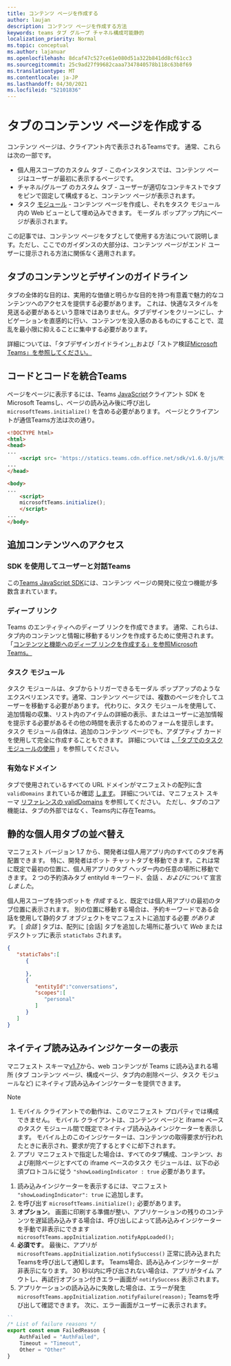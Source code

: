 ```yaml
---
title: コンテンツ ページを作成する
author: laujan
description: コンテンツ ページを作成する方法
keywords: teams タブ グループ チャネル構成可能静的
localization_priority: Normal
ms.topic: conceptual
ms.author: lajanuar
ms.openlocfilehash: 8dcaf47c527ce61e080d51a322b841dd8cf61cc3
ms.sourcegitcommit: 25c9ad27f99682caaa7347840578b118c63b8f69
ms.translationtype: MT
ms.contentlocale: ja-JP
ms.lasthandoff: 04/30/2021
ms.locfileid: "52101836"
---
```

# <a name="create-a-content-page-for-your-tab"></a>タブのコンテンツ ページを作成する

コンテンツ ページは、クライアント内で表示されるTeamsです。 通常、これらは次の一部です。

* 個人用スコープのカスタム タブ - このインスタンスでは、コンテンツ ページはユーザーが最初に表示するページです。
* チャネル/グループ のカスタム タブ - ユーザーが適切なコンテキストでタブをピンで固定して構成すると、コンテンツ ページが表示されます。
* タスク [モジュール](~/task-modules-and-cards/what-are-task-modules.md) - コンテンツ ページを作成し、それをタスク モジュール内の Web ビューとして埋め込みできます。 モーダル ポップアップ内にページが表示されます。

この記事では、コンテンツ ページをタブとして使用する方法について説明します。ただし、ここでのガイダンスの大部分は、コンテンツ ページがエンド ユーザーに提示される方法に関係なく適用されます。

## <a name="tab-content-and-design-guidelines"></a>タブのコンテンツとデザインのガイドライン

タブの全体的な目的は、実用的な価値と明らかな目的を持つ有意義で魅力的なコンテンツへのアクセスを提供する必要があります。 これは、快適なスタイルを見送る必要があるという意味ではありません。タブデザインをクリーンにし、ナビゲーションを直感的に行い、コンテンツを没入感のあるものにすることで、混乱を最小限に抑えることに集中する必要があります。

詳細については、「タブデザインガイドライン[」](~/tabs/design/tabs.md)および「ストア検証[Microsoft Teams」を参照してください。](~/concepts/deploy-and-publish/appsource/prepare/teams-store-validation-guidelines.md)

## <a name="integrate-your-code-with-teams"></a>コードとコードを統合Teams

ページをページに表示するには、Teams [JavaScript](/javascript/api/overview/msteams-client?view=msteams-client-js-latest&preserve-view=true)クライアント SDK をMicrosoft Teamsし、ページの読み込み後に呼び出し `microsoftTeams.initialize()` を含める必要があります。 ページとクライアントが通信Teams方法は次の通り。

```html
<!DOCTYPE html>
<html>
<head>
...
    <script src= 'https://statics.teams.cdn.office.net/sdk/v1.6.0/js/MicrosoftTeams.min.js'></script>
...
</head>

<body>
...
    <script>
    microsoftTeams.initialize();
    </script>
...
</body>
```

## <a name="accessing-additional-content"></a>追加コンテンツへのアクセス

### <a name="using-the-sdk-to-interact-with-teams"></a>SDK を使用してユーザーと対話Teams

この[Teams JavaScript SDK](~/tabs/how-to/using-teams-client-sdk.md)には、コンテンツ ページの開発に役立つ機能が多数含まれています。

### <a name="deep-links"></a>ディープ リンク

Teams のエンティティへのディープ リンクを作成できます。 通常、これらは、タブ内のコンテンツと情報に移動するリンクを作成するために使用されます。「[コンテンツと機能へのディープ リンクを作成する」を参照Microsoft Teams。](~/concepts/build-and-test/deep-links.md)

### <a name="task-modules"></a>タスク モジュール

タスク モジュールは、タブからトリガーできるモーダル ポップアップのようなエクスペリエンスです。通常、コンテンツ ページでは、複数のページを介してユーザーを移動する必要があります。 代わりに、タスク モジュールを使用して、追加情報の収集、リスト内のアイテムの詳細の表示、またはユーザーに追加情報を提示する必要があるその他の時間を表示するためのフォームを提示します。 タスク モジュール自体は、追加のコンテンツ ページでも、アダプティブ カードを使用して完全に作成することもできます。 詳細については [、「タブでのタスク モジュールの使用](~/task-modules-and-cards/task-modules/task-modules-tabs.md) 」を参照してください。

### <a name="valid-domains"></a>有効なドメイン

タブで使用されているすべての URL ドメインがマニフェストの配列に含 `validDomains` まれているか確認 [します](~/concepts/build-and-test/apps-package.md)。 詳細については、マニフェスト スキーマ [リファレンスの validDomains](~/resources/schema/manifest-schema.md#validdomains) を参照してください。 ただし、タブのコア機能は、タブの外部ではなく、Teams内に存在Teams。

## <a name="reorder-static-personal-tabs"></a>静的な個人用タブの並べ替え

マニフェスト バージョン 1.7 から、開発者は個人用アプリ内のすべてのタブを再配置できます。 特に、開発者はボット チャットタブを移動できます。これは常に既定で最初の位置に、個人用アプリのタブ ヘッダー内の任意の場所に移動できます。 2 つの予約済みタブ entityId キーワード、会話 *、およびについて* 宣言 *しました*。

個人用スコープを持つボットを *作成* すると、既定では個人用アプリの最初のタブ位置に表示されます。 別の位置に移動する場合は、予約キーワードである会話を使用して静的タブ オブジェクトをマニフェストに追加する必要 *があります*。 [ *会話* ] タブは、配列に [会話] タブを追加した場所に基づいて *Web* またはデスクトップに表示 `staticTabs` されます。 

```json
{
   "staticTabs":[
      {
         
      },
      {
         "entityId":"conversations",
         "scopes":[
            "personal"
         ]
      }
   ]
}
```

## <a name="show-a-native-loading-indicator"></a>ネイティブ読み込みインジケーターの表示

マニフェスト スキーマ[v1.7](../../../resources/schema/manifest-schema.md)から、web コンテンツが Teams に読み込まれる場所 (タブ コンテンツ ページ、構成ページ[](#integrate-your-code-with-teams)、タブ内の[](configuration-page.md)削除ページ、タスク モジュール[](../../../task-modules-and-cards/task-modules/task-modules-tabs.md)など) にネイティブ読み込みインジケーターを提供できます。 [](../../../resources/schema/manifest-schema.md#showloadingindicator) [](removal-page.md)

> [!NOTE]
> 1. モバイル クライアントでの動作は、このマニフェスト プロパティでは構成できません。 モバイル クライアントは、コンテンツ ページと iframe ベースのタスク モジュール間で既定でネイティブ読み込みインジケーターを表示します。 モバイル上のこのインジケーターは、コンテンツの取得要求が行われたときに表示され、要求が完了するとすぐに却下されます。
> 2. アプリ マニフェストで指定した場合は、すべてのタブ構成、コンテンツ、および削除ページとすべての iframe ベースのタスク モジュールは、以下の必須プロトコルに従う  `"showLoadingIndicator : true`  必要があります。


1. 読み込みインジケーターを表示するには、マニフェスト `"showLoadingIndicator": true` に追加します。 
2. を呼び出す `microsoftTeams.initialize();` 必要があります。
3. **オプション**。 画面に印刷する準備が整い、アプリケーションの残りのコンテンツを遅延読み込みする場合は、呼び出しによって読み込みインジケーターを手動で非表示にできます `microsoftTeams.appInitialization.notifyAppLoaded();`
4. **必須です**。 最後に、アプリが `microsoftTeams.appInitialization.notifySuccess()` 正常に読み込まれたTeamsを呼び出して通知します。 Teams場合、読み込みインジケーターが非表示になります。 30 秒以内に呼び出されない場合は、アプリがタイム アウトし、再試行オプション付きエラー画面が  `notifySuccess`  表示されます。
5. アプリケーションの読み込みに失敗した場合は、エラーが発生 `microsoftTeams.appInitialization.notifyFailure(reason);` Teamsを呼び出して確認できます。 次に、エラー画面がユーザーに表示されます。

```typescript
``
/* List of failure reasons */
export const enum FailedReason {
    AuthFailed = "AuthFailed",
    Timeout = "Timeout",
    Other = "Other"
}
```
>
